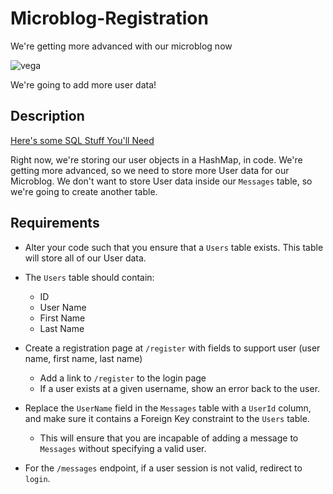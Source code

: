 # Microblog-Registration
We're getting more advanced with our microblog now

![vega]



We're going to add more user data!

## Description

[Here's some SQL Stuff You'll Need](https://gist.github.com/raynjamin/ed745a479f31505095ee9163095fa2d7)

Right now, we're storing our user objects in a HashMap, in code. We're getting more advanced, so we need to store more User data for our Microblog. We don't want to store User data inside our `Messages` table, so we're going to create another table.

## Requirements
* Alter your code such that you ensure that a `Users` table exists. This table will store all of our User data.
* The `Users` table should contain:
  * ID
  * User Name
  * First Name
  * Last Name
* Create a registration page at `/register` with fields to support user (user name, first name, last name)
  * Add a link to `/register` to the login page
  * If a user exists at a given username, show an error back to the user.
  
* Replace the `UserName` field in the `Messages` table with a `UserId` column, and make sure it contains a Foreign Key constraint to the `Users` table.
  * This will ensure that you are incapable of adding a message to `Messages` without specifying a valid user.
  
* For the `/messages` endpoint, if a user session is not valid, redirect to `login`.


[vega]: http://i.imgur.com/RBWxUYd.png
